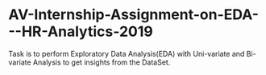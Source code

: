 # AV-Internship-Assignment-on-EDA---HR-Analytics-2019
Task is to perform Exploratory Data Analysis(EDA) with Uni-variate and Bi-variate Analysis to get insights from the DataSet.
